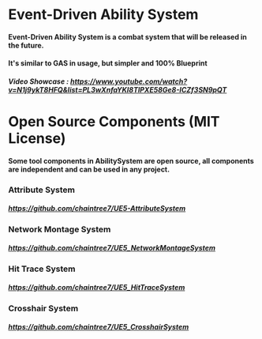 # Event-Driven Ability System
#### Event-Driven Ability System is a combat system that will be released in the future. 
#### It's similar to GAS in usage, but simpler and 100% Blueprint
#### 
##### Video Showcase : https://www.youtube.com/watch?v=N1j9ykT8HFQ&list=PL3wXnfaYKI8TlPXE58Ge8-ICZf3SN9pQT

# Open Source Components (MIT License)
#### Some tool components in AbilitySystem are open source, all components are independent and can be used in any project.
#### 
### Attribute System
##### https://github.com/chaintree7/UE5-AttributeSystem

### Network Montage System
##### https://github.com/chaintree7/UE5_NetworkMontageSystem

### Hit Trace System
##### https://github.com/chaintree7/UE5_HitTraceSystem

### Crosshair System
##### https://github.com/chaintree7/UE5_CrosshairSystem
